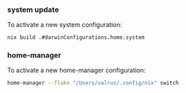 ### system update

To activate a new system configuration:

``` sh
nix build .#darwinConfigurations.home.system
```

### home-manager

To activate a new home-manager configuration:

```sh
home-manager --flake "/Users/valrus/.config/nix" switch
```
